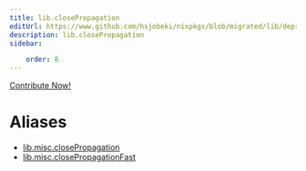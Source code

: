 ```yaml
---
title: lib.closePropagation
editUrl: https://www.github.com/hsjobeki/nixpkgs/blob/migrated/lib/deprecated.nix#L168C26
description: lib.closePropagation
sidebar:

    order: 8
---
```


<a href="https://www.github.com/hsjobeki/nixpkgs/blob/migrated/lib/deprecated.nix#L168C26">Contribute Now!</a>


# Aliases

- [lib.misc.closePropagation](/nix-doc-comments/reference/lib/misc/lib-misc-closepropagation)
- [lib.misc.closePropagationFast](/nix-doc-comments/reference/lib/misc/lib-misc-closepropagationfast)


